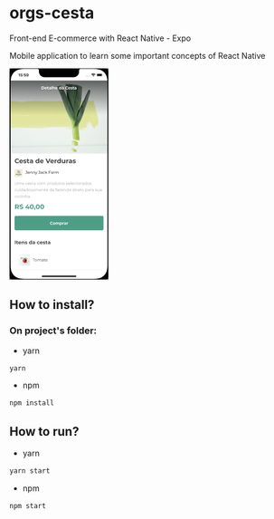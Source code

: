 # orgs-cesta

Front-end E-commerce with React Native - Expo

Mobile application to learn some important concepts of React Native

<img src='./assets/screen/app-screen.png' style="width:175px;"/>

## How to install?

### On project's folder:

- yarn

```sh
yarn
```

- npm

```sh
npm install
```

## How to run?

- yarn

```sh
yarn start
```

- npm

```sh
npm start
```
